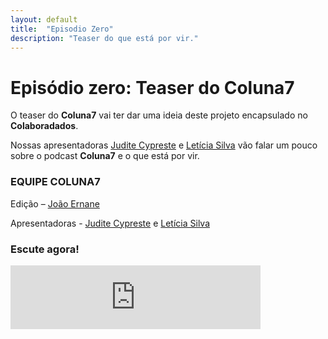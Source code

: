 ```yaml
---
layout: default
title:  "Episodio Zero"
description: "Teaser do que está por vir."
---
```

# Episódio zero: Teaser do Coluna7
O teaser do **Coluna7** vai ter dar uma ideia deste projeto encapsulado no **Colaboradados**.

Nossas apresentadoras [Judite Cypreste](https://twitter.com/juditecypreste) e [Letícia Silva](https://twitter.com/dii_lua) vão falar um pouco sobre o podcast **Coluna7** e o que está por vir. 

### EQUIPE COLUNA7

Edição – [João Ernane](https://twitter.com/ChofenAdulto)

Apresentadoras - [Judite Cypreste](https://twitter.com/juditecypreste) e [Letícia Silva](https://twitter.com/dii_lua)

### Escute agora!
<iframe src="https://anchor.fm/coluna-7/embed/episodes/Episdio-00---Piloto-e38r4v" height="102px" width="400px" frameborder="0" scrolling="no"></iframe>
